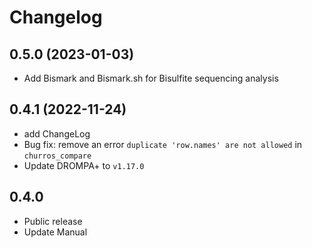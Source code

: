 # Changelog

## 0.5.0 (2023-01-03)
- Add Bismark and Bismark.sh for Bisulfite sequencing analysis

## 0.4.1 (2022-11-24)
- add ChangeLog
- Bug fix: remove an error `duplicate 'row.names' are not allowed` in `churros_compare`
- Update DROMPA+ to `v1.17.0`

## 0.4.0
- Public release
- Update Manual
